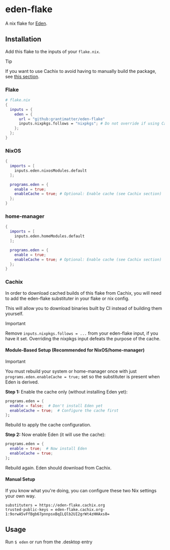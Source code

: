 # eden-flake

A nix flake for [Eden](https://git.eden-emu.dev/eden-emu/eden).

## Installation
Add this flake to the inputs of your `flake.nix`.

> [!TIP]
> If you want to use Cachix to avoid having to manually build the package, see [this section](#cachix).

### Flake
  ```nix
  # flake.nix
  {
    inputs = {
      eden = {
        url = "github:grantimatter/eden-flake"
        inputs.nixpkgs.follows = "nixpkgs"; # Do not override if using Cachix
      };
    };
  }
  ```

### NixOS
```nix
{
  imports = [
    inputs.eden.nixosModules.default
  ];

  programs.eden = {
    enable = true;
    enableCache = true; # Optional: Enable cache (see Cachix section)
  };
}
```

### home-manager
```nix
{
  imports = [
    inputs.eden.homeModules.default
  ];

  programs.eden = {
    enable = true;
    enableCache = true; # Optional: Enable cache (see Cachix section)
  };
}
```

### Cachix
In order to download cached builds of this flake from Cachix, you will need to add the eden-flake substituter in your flake or nix config.

This will allow you to download binaries built by CI instead of building them yourself.

> [!IMPORTANT]
> Remove `inputs.nixpkgs.follows = ...` from your eden-flake input, if you have it set. Overriding the nixpkgs input defeats the purpose of the cache.

#### Module-Based Setup (Recommended for NixOS/home-manager)

> [!IMPORTANT]
> You must rebuild your system or home-manager once with just `programs.eden.enableCache = true;` set so the substituter is present when Eden is derived.

**Step 1:** Enable the cache only (without installing Eden yet):
```nix
programs.eden = {
  enable = false;  # Don't install Eden yet
  enableCache = true;  # Configure the cache first
};
```

Rebuild to apply the cache configuration.

**Step 2:** Now enable Eden (it will use the cache):
```nix
programs.eden = {
  enable = true;  # Now install Eden
  enableCache = true;
};
```

Rebuild again. Eden should download from Cachix.

#### Manual Setup

If you know what you're doing, you can configure these two Nix settings your own way.

```
substituters = https://eden-flake.cachix.org
trusted-public-keys = eden-flake.cachix.org-1:9orwA5vFfBgb67pnnpsxBqILQlb2UI2grWt4zHHAxs8=
```

## Usage
Run `$ eden` or run from the .desktop entry
